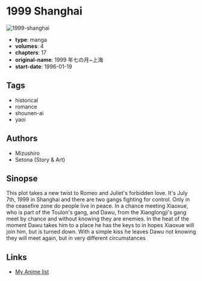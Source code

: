 # 1999 Shanghai

![1999-shanghai](https://cdn.myanimelist.net/images/manga/1/27096.jpg)

-   **type**: manga
-   **volumes**: 4
-   **chapters**: 17
-   **original-name**: 1999 年七の月~上海
-   **start-date**: 1996-01-19

## Tags

-   historical
-   romance
-   shounen-ai
-   yaoi

## Authors

-   Mizushiro
-   Setona (Story & Art)

## Sinopse

This plot takes a new twist to Romeo and Juliet's forbidden love. It's July 7th, 1999 in Shanghai and there are two gangs fighting for control. Only in the ceasefire zone do people live in peace. In a chance meeting Xiaoxue, who is part of the Toulon's gang, and Dawu, from the Xianglongji's gang meet by chance and without knowing they are enemies. In the heat of the moment Dawu takes him to a place he has the keys to in hopes Xiaoxue will join him, but is turned down. With a simple kiss he leaves Dawu not knowing they will meet again, but in very different circumstances

## Links

-   [My Anime list](https://myanimelist.net/manga/5280/1999_Shanghai)
